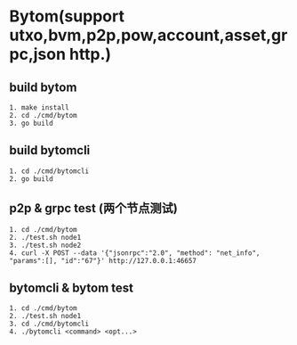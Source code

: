# Bytom(support utxo,bvm,p2p,pow,account,asset,grpc,json http.)

## build bytom
``` console
1. make install
2. cd ./cmd/bytom
3. go build
```
## build bytomcli
``` console
1. cd ./cmd/bytomcli
2. go build
```
## p2p & grpc test (两个节点测试)
``` console
1. cd ./cmd/bytom
2. ./test.sh node1
3. ./test.sh node2
4. curl -X POST --data '{"jsonrpc":"2.0", "method": "net_info", "params":[], "id":"67"}' http://127.0.0.1:46657
```
## bytomcli & bytom test
``` console
1. cd ./cmd/bytom
2. ./test.sh node1
3. cd ./cmd/bytomcli
4. ./bytomcli <command> <opt...>
```
